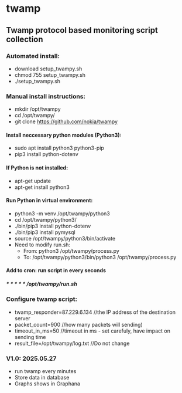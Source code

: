 # twamp
## Twamp protocol based monitoring script collection
### Automated install:
  - download setup_twampy.sh
  - chmod 755 setup_twampy.sh
  - ./setup_twampy.sh

### Manual install instructions:
 - mkdir /opt/twampy
 - cd /opt/twampy/
 -  git clone https://github.com/nokia/twampy

#### Install neccessary python modules (Python3):
   - sudo apt install python3 python3-pip
   - pip3 install python-dotenv

#### If Python is not installed:
   - apt-get update
   - apt-get install python3

#### Run Python in virtual environment:
   - python3 -m venv /opt/twampy/python3
   - cd /opt/twampy/python3/
   - ./bin/pip3 install python-dotenv
   - ./bin/pip3 install pymysql
   - source /opt/twampy/python3/bin/activate
   - Need to modify run.sh:
     - From: python3 /opt/twampy/process.py
     - To: /opt/twampy/python3/bin/python3 /opt/twampy/process.py
  
#### Add to cron: run script in every seconds
##### * * * * * /opt/twampy/run.sh

### Configure twamp script:
- twamp_responder=87.229.6.134          //the IP address of the destination server
- packet_count=900                 //how many packets will sending)
- timeout_in_ms=50                 //timeout in ms - set carefuly, have impact on sending time
- result_file=/opt/twampy/log.txt  //Do not change

### V1.0: 2025.05.27
 - run twamp every minutes
 - Store data in database
 - Graphs shows in Graphana
